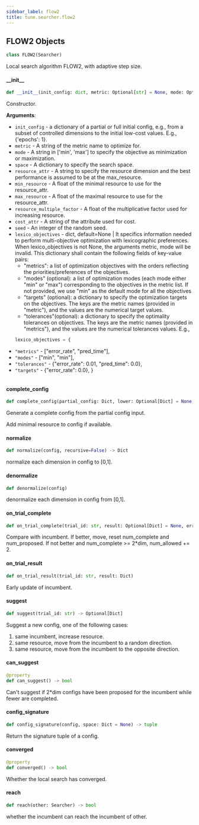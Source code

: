 ```yaml
---
sidebar_label: flow2
title: tune.searcher.flow2
---
```


## FLOW2 Objects

```python
class FLOW2(Searcher)
```

Local search algorithm FLOW2, with adaptive step size.

#### \_\_init\_\_

```python
def __init__(init_config: dict, metric: Optional[str] = None, mode: Optional[str] = None, space: Optional[dict] = None, resource_attr: Optional[str] = None, min_resource: Optional[float] = None, max_resource: Optional[float] = None, resource_multiple_factor: Optional[float] = None, cost_attr: Optional[str] = "time_total_s", seed: Optional[int] = 20, lexico_objectives=None)
```

Constructor.

**Arguments**:

- `init_config` - a dictionary of a partial or full initial config,
  e.g., from a subset of controlled dimensions
  to the initial low-cost values.
  E.g., {'epochs': 1}.
- `metric` - A string of the metric name to optimize for.
- `mode` - A string in ['min', 'max'] to specify the objective as
  minimization or maximization.
- `space` - A dictionary to specify the search space.
- `resource_attr` - A string to specify the resource dimension and the best
  performance is assumed to be at the max_resource.
- `min_resource` - A float of the minimal resource to use for the resource_attr.
- `max_resource` - A float of the maximal resource to use for the resource_attr.
- `resource_multiple_factor` - A float of the multiplicative factor
  used for increasing resource.
- `cost_attr` - A string of the attribute used for cost.
- `seed` - An integer of the random seed.
- `lexico_objectives` - dict, default=None | It specifics information needed to perform multi-objective
  optimization with lexicographic preferences. When lexico_objectives is not None, the arguments metric,
  mode will be invalid. This dictionary shall contain the following fields of key-value pairs:
  - "metrics":  a list of optimization objectives with the orders reflecting the priorities/preferences of the
  objectives.
  - "modes" (optional): a list of optimization modes (each mode either "min" or "max") corresponding to the
  objectives in the metric list. If not provided, we use "min" as the default mode for all the objectives
  - "targets" (optional): a dictionary to specify the optimization targets on the objectives. The keys are the
  metric names (provided in "metric"), and the values are the numerical target values.
  - "tolerances"(optional): a dictionary to specify the optimality tolerances on objectives. The keys are the
  metric names (provided in "metrics"), and the values are the numerical tolerances values.
  E.g.,
  ```python
  lexico_objectives = {
- `"metrics"` - ["error_rate", "pred_time"],
- `"modes"` - ["min", "min"],
- `"tolerances"` - {"error_rate": 0.01, "pred_time": 0.0},
- `"targets"` - {"error_rate": 0.0},
  }
  ```

#### complete\_config

```python
def complete_config(partial_config: Dict, lower: Optional[Dict] = None, upper: Optional[Dict] = None) -> Tuple[Dict, Dict]
```

Generate a complete config from the partial config input.

Add minimal resource to config if available.

#### normalize

```python
def normalize(config, recursive=False) -> Dict
```

normalize each dimension in config to [0,1].

#### denormalize

```python
def denormalize(config)
```

denormalize each dimension in config from [0,1].

#### on\_trial\_complete

```python
def on_trial_complete(trial_id: str, result: Optional[Dict] = None, error: bool = False)
```

Compare with incumbent.
If better, move, reset num_complete and num_proposed.
If not better and num_complete >= 2*dim, num_allowed += 2.

#### on\_trial\_result

```python
def on_trial_result(trial_id: str, result: Dict)
```

Early update of incumbent.

#### suggest

```python
def suggest(trial_id: str) -> Optional[Dict]
```

Suggest a new config, one of the following cases:
1. same incumbent, increase resource.
2. same resource, move from the incumbent to a random direction.
3. same resource, move from the incumbent to the opposite direction.

#### can\_suggest

```python
@property
def can_suggest() -> bool
```

Can't suggest if 2*dim configs have been proposed for the incumbent
while fewer are completed.

#### config\_signature

```python
def config_signature(config, space: Dict = None) -> tuple
```

Return the signature tuple of a config.

#### converged

```python
@property
def converged() -> bool
```

Whether the local search has converged.

#### reach

```python
def reach(other: Searcher) -> bool
```

whether the incumbent can reach the incumbent of other.

